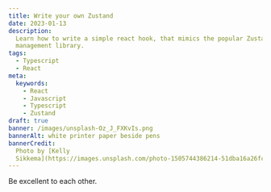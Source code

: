 ```yaml
---
title: Write your own Zustand
date: 2023-01-13
description:
  Learn how to write a simple react hook, that mimics the popular Zustand state
  management library.
tags:
  - Typescript
  - React
meta:
  keywords:
    - React
    - Javascript
    - Typescript
    - Zustand
draft: true
banner: /images/unsplash-Oz_J_FXKvIs.png
bannerAlt: white printer paper beside pens
bannerCredit:
  Photo by [Kelly
  Sikkema](https://images.unsplash.com/photo-1505744386214-51dba16a26fc?ixid=MnwzOTI4NjJ8MHwxfHNlYXJjaHwxfHx3cml0ZS15b3VyLW93bi16dXN0YW5kfGVufDB8fHx8MTY3MzY0NTE1Mw&ixlib=rb-4.0.3)
---
```


Be excellent to each other.
